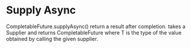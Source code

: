 <h1> Supply Async </h1>
CompletableFuture.supplyAsync() return a result after completion.  
takes a Supplier<T> and returns CompletableFuture<T> where T is the type of 
the value obtained by calling the given supplier.